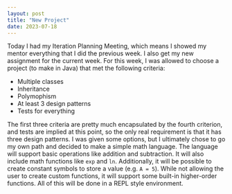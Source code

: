 ```yaml
---
layout: post
title: "New Project"
date: 2023-07-18
---
```


Today I had my Iteration Planning Meeting, which means I showed my mentor everything that I did the previous
week. I also get my new assignment for the current week. For this week, I was allowed to choose a project (to make in Java)
that met the following criteria:
* Multiple classes
* Inheritance
* Polymophism
* At least 3 design patterns
* Tests for everything

The first three criteria are pretty much encapsulated by the fourth criterion, and tests are implied at this point,
so the only real requirement is that it has three design patterns. I was given some options, but I ultimately
chose to go my own path and decided to make a simple math language. The language will support basic
operations like addition and subtraction. It will also include math functions like `exp` and `ln`. Additionally, it will
be possible to create constant symbols to store a value (e.g. `A = 5`). While not allowing the user to create custom
functions, it will support some built-in higher-order functions. All of this will be done in a REPL style environment.